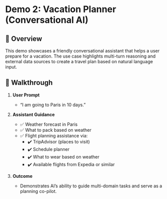 # Demo 2: Vacation Planner (Conversational AI)

## 📘 Overview

This demo showcases a friendly conversational assistant that helps a user prepare for a vacation. The use case highlights multi-turn reasoning and external data sources to create a travel plan based on natural language input.

## 🚶 Walkthrough

1. **User Prompt**
   - “I am going to Paris in 10 days.”

2. **Assistant Guidance**
   - ✅ Weather forecast in Paris
   - ✅ What to pack based on weather
   - ✅ Flight planning assistance via:
     - ✔️ TripAdvisor (places to visit)
     - ✔️ Schedule planner
     - ✔️ What to wear based on weather
     - ✔️ Available flights from Expedia or similar

3. **Outcome**
   - Demonstrates AI’s ability to guide multi-domain tasks and serve as a planning co-pilot.
